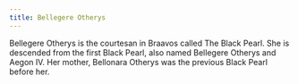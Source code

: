 ```yaml
---
title: Bellegere Otherys
---
```


Bellegere Otherys is the courtesan in Braavos called The Black Pearl. She is descended from the first Black Pearl, also named Bellegere Otherys and Aegon IV. Her mother, Bellonara Otherys was the previous Black Pearl before her. 


